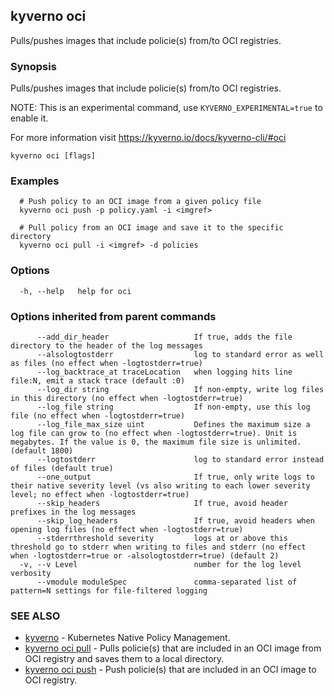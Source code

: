 ## kyverno oci

Pulls/pushes images that include policie(s) from/to OCI registries.

### Synopsis

Pulls/pushes images that include policie(s) from/to OCI registries.

  NOTE: This is an experimental command, use `KYVERNO_EXPERIMENTAL=true` to enable it.

  For more information visit https://kyverno.io/docs/kyverno-cli/#oci

```
kyverno oci [flags]
```

### Examples

```
  # Push policy to an OCI image from a given policy file
  kyverno oci push -p policy.yaml -i <imgref>

  # Pull policy from an OCI image and save it to the specific directory
  kyverno oci pull -i <imgref> -d policies
```

### Options

```
  -h, --help   help for oci
```

### Options inherited from parent commands

```
      --add_dir_header                   If true, adds the file directory to the header of the log messages
      --alsologtostderr                  log to standard error as well as files (no effect when -logtostderr=true)
      --log_backtrace_at traceLocation   when logging hits line file:N, emit a stack trace (default :0)
      --log_dir string                   If non-empty, write log files in this directory (no effect when -logtostderr=true)
      --log_file string                  If non-empty, use this log file (no effect when -logtostderr=true)
      --log_file_max_size uint           Defines the maximum size a log file can grow to (no effect when -logtostderr=true). Unit is megabytes. If the value is 0, the maximum file size is unlimited. (default 1800)
      --logtostderr                      log to standard error instead of files (default true)
      --one_output                       If true, only write logs to their native severity level (vs also writing to each lower severity level; no effect when -logtostderr=true)
      --skip_headers                     If true, avoid header prefixes in the log messages
      --skip_log_headers                 If true, avoid headers when opening log files (no effect when -logtostderr=true)
      --stderrthreshold severity         logs at or above this threshold go to stderr when writing to files and stderr (no effect when -logtostderr=true or -alsologtostderr=true) (default 2)
  -v, --v Level                          number for the log level verbosity
      --vmodule moduleSpec               comma-separated list of pattern=N settings for file-filtered logging
```

### SEE ALSO

* [kyverno](kyverno.md)	 - Kubernetes Native Policy Management.
* [kyverno oci pull](kyverno_oci_pull.md)	 - Pulls policie(s) that are included in an OCI image from OCI registry and saves them to a local directory.
* [kyverno oci push](kyverno_oci_push.md)	 - Push policie(s) that are included in an OCI image to OCI registry.

